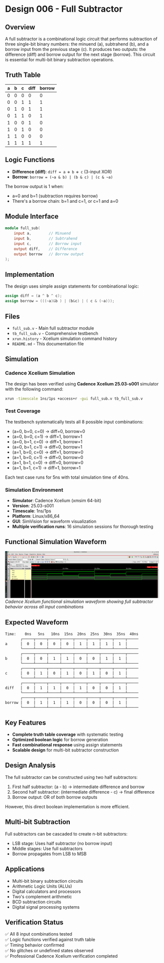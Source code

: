# Design 006 - Full Subtractor

## Overview
A full subtractor is a combinational logic circuit that performs subtraction of three single-bit binary numbers: the minuend (a), subtrahend (b), and a borrow input from the previous stage (c). It produces two outputs: the difference (diff) and borrow output for the next stage (borrow). This circuit is essential for multi-bit binary subtraction operations.

## Truth Table
| a | b | c | diff | borrow |
|---|---|---|------|--------|
| 0 | 0 | 0 |  0   |   0    |
| 0 | 0 | 1 |  1   |   1    |
| 0 | 1 | 0 |  1   |   1    |
| 0 | 1 | 1 |  0   |   1    |
| 1 | 0 | 0 |  1   |   0    |
| 1 | 0 | 1 |  0   |   0    |
| 1 | 1 | 0 |  0   |   0    |
| 1 | 1 | 1 |  1   |   1    |

## Logic Functions
- **Difference (diff)**: `diff = a ⊕ b ⊕ c` (3-input XOR)
- **Borrow**: `borrow = (~a & b) | (b & c) | (c & ~a)`

The borrow output is 1 when:
- a=0 and b=1 (subtraction requires borrow)
- There's a borrow chain: b=1 and c=1, or c=1 and a=0

## Module Interface
```verilog
module full_sub(
    input a,        // Minuend
    input b,        // Subtrahend  
    input c,        // Borrow input
    output diff,    // Difference
    output borrow   // Borrow output
);
```

## Implementation
The design uses simple assign statements for combinational logic:
```verilog
assign diff = (a ^ b ^ c);
assign borrow = (((~a)&b ) | (b&c) | ( c & (~a)));
```

## Files
- `full_sub.v` - Main full subtractor module
- `tb_full_sub.v` - Comprehensive testbench
- `xrun.history` - Xcelium simulation command history
- `README.md` - This documentation file

## Simulation

### Cadence Xcelium Simulation
The design has been verified using **Cadence Xcelium 25.03-s001** simulator with the following command:
```bash
xrun -timescale 1ns/1ps +access+r -gui full_sub.v tb_full_sub.v
```

### Test Coverage
The testbench systematically tests all 8 possible input combinations:
- (a=0, b=0, c=0) → diff=0, borrow=0
- (a=0, b=0, c=1) → diff=1, borrow=1
- (a=0, b=1, c=0) → diff=1, borrow=1
- (a=0, b=1, c=1) → diff=0, borrow=1
- (a=1, b=0, c=0) → diff=1, borrow=0
- (a=1, b=0, c=1) → diff=0, borrow=0
- (a=1, b=1, c=0) → diff=0, borrow=0
- (a=1, b=1, c=1) → diff=1, borrow=1

Each test case runs for 5ns with total simulation time of 40ns.

### Simulation Environment
- **Simulator**: Cadence Xcelium (xmsim 64-bit)
- **Version**: 25.03-s001
- **Timescale**: 1ns/1ps
- **Platform**: Linux/x86_64
- **GUI**: SimVision for waveform visualization
- **Multiple verification runs**: 16 simulation sessions for thorough testing

## Functional Simulation Waveform
![Full Subtractor Xcelium Simulation](xcelium_full_sub_waveform.png)
*Cadence Xcelium functional simulation waveform showing full subtractor behavior across all input combinations*

## Expected Waveform
```
Time:    0ns   5ns   10ns  15ns  20ns  25ns  30ns  35ns  40ns
       ┌─────┬─────┬─────┬─────┬─────┬─────┬─────┬─────┬─────
a      │  0  │  0  │  0  │  0  │  1  │  1  │  1  │  1  │
       └─────┴─────┴─────┴─────┴─────┴─────┴─────┴─────┴─────
       ┌─────┬─────┬─────┬─────┬─────┬─────┬─────┬─────┬─────
b      │  0  │  0  │  1  │  1  │  0  │  0  │  1  │  1  │
       └─────┴─────┴─────┴─────┴─────┴─────┴─────┴─────┴─────
       ┌─────┬─────┬─────┬─────┬─────┬─────┬─────┬─────┬─────
c      │  0  │  1  │  0  │  1  │  0  │  1  │  0  │  1  │
       └─────┴─────┴─────┴─────┴─────┴─────┴─────┴─────┴─────
       ┌─────┬─────┬─────┬─────┬─────┬─────┬─────┬─────┬─────
diff   │  0  │  1  │  1  │  0  │  1  │  0  │  0  │  1  │
       └─────┴─────┴─────┴─────┴─────┴─────┴─────┴─────┴─────
       ┌─────┬─────┬─────┬─────┬─────┬─────┬─────┬─────┬─────
borrow │  0  │  1  │  1  │  1  │  0  │  0  │  0  │  1  │
       └─────┴─────┴─────┴─────┴─────┴─────┴─────┴─────┴─────
```

## Key Features
- **Complete truth table coverage** with systematic testing
- **Optimized boolean logic** for borrow generation
- **Fast combinational response** using assign statements
- **Scalable design** for multi-bit subtractor construction

## Design Analysis
The full subtractor can be constructed using two half subtractors:
1. First half subtractor: (a - b) → intermediate difference and borrow
2. Second half subtractor: (intermediate difference - c) → final difference
3. Borrow output: OR of both borrow outputs

However, this direct boolean implementation is more efficient.

## Multi-bit Subtraction
Full subtractors can be cascaded to create n-bit subtractors:
- LSB stage: Uses half subtractor (no borrow input)
- Middle stages: Use full subtractors
- Borrow propagates from LSB to MSB

## Applications
- Multi-bit binary subtraction circuits
- Arithmetic Logic Units (ALUs)
- Digital calculators and processors
- Two's complement arithmetic
- BCD subtraction circuits
- Digital signal processing systems

## Verification Status
✅ All 8 input combinations tested  
✅ Logic functions verified against truth table  
✅ Timing behavior confirmed  
✅ No glitches or undefined states observed  
✅ Professional Cadence Xcelium verification completed
